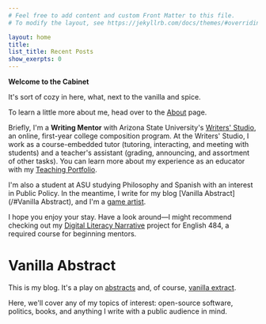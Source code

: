 ```yaml
---
# Feel free to add content and custom Front Matter to this file.
# To modify the layout, see https://jekyllrb.com/docs/themes/#overriding-theme-defaults

layout: home
title: 
list_title: Recent Posts
show_exerpts: 0
---
```


**Welcome to the Cabinet** 

It's sort of cozy in here, what, next to the vanilla and spice.

To learn a little more about me, head over to the [About](about) page. 

Briefly, I'm a **Writing Mentor** with Arizona State University's [Writers' Studio](https://cisa.asu.edu/content/writers-studio), an online, first-year college composition program. At the Writers' Studio, I work as a course-embedded tutor (tutoring, interacting, and meeting with students) and a teacher's assistant (grading, announcing, and assortment of other tasks). You can learn more about my experience as an educator with my [Teaching Portfolio](portfolio/teaching).

I'm also a student at ASU studying Philosophy and Spanish with an interest in Public Policy. In the meantime, I write for my blog [Vanilla Abstract](/#Vanilla Abstract), and I'm a [game artist](portfolio/game-art).

I hope you enjoy your stay. Have a look around—I might recommend checking out my [Digital Literacy Narrative](portfolio/dln) project for English 484, a required course for beginning mentors.

# Vanilla Abstract
This is my blog. It's a play on [abstracts](https://en.wikipedia.org/wiki/Abstract_(summary)) and, of course, [vanilla extract](https://www.youtube.com/watch?v=kPauR6tP_cg).

Here, we'll cover any of my topics of interest: open-source software, politics, books, and anything I write with a public audience in mind.
